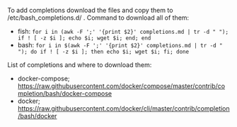 To add completions download the files and copy them to /etc/bash_completions.d/ .
Command to download all of them:  
- fish: `for i in (awk -F ';' '{print $2}' completions.md | tr -d " "); if ! [ -z $i ]; echo $i; wget $i; end; end`
- bash: `for i in $(awk -F ';' '{print $2}' completions.md | tr -d " "); do if ! [ -z $i ]; then echo $i; wget $i; fi; done`

List of completions and where to download them:
- docker-compose; https://raw.githubusercontent.com/docker/compose/master/contrib/completion/bash/docker-compose
- docker; https://raw.githubusercontent.com/docker/cli/master/contrib/completion/bash/docker

